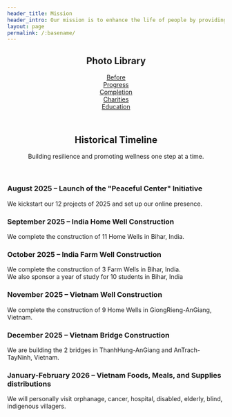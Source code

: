 ```yaml
---
header_title: Mission
header_intro: Our mission is to enhance the life of people by providing necessity, shelter, welfare, and support to individuals and families facing severe hardships in Vietnam and other developing countries. 
layout: page
permalink: /:basename/
---
```

<section id="one">
  <header class="major">
    <h2>Photo Library</h2>
    <p><a href="https://drive.google.com/drive/folders/1wzfa1RDzTdnpoWG3ZRYGOedoZyXQ1ezv">   Before</a><br>
       <a href="https://drive.google.com/drive/folders/1JLPeR27HfITN7KO9gIios0wG1VCL3eem">   Progress</a><br>
       <a href="https://drive.google.com/drive/folders/191g2O97Mdgr-H-4ux4AWz3RflHuF5e16">   Completion</a><br>
       <a href="https://drive.google.com/drive/folders/1cs1VusJQGjtzoyAF1AnZqiuJilK5scGM">   Charities</a><br>
       <a href="https://drive.google.com/drive/folders/19-LpZ4nbAk3k9s-B36Wbp_H64DODMIbp">   Education</a></p>
  </header>  
</section>

<section id="two">
  <header class="major">
    <h2>Historical Timeline</h2>
    <p>Building resilience and promoting wellness one step at a time.</p>
  </header>

  <div class="box">
    <h3>August 2025 – Launch of the "Peaceful Center" Initiative</h3>
    <p>We kickstart our 12 projects of 2025 and set up our online presence.</p>
  </div>
  <div class="box">
    <h3>September 2025 – India Home Well Construction</h3>
    <p>We complete the construction of 11 Home Wells in Bihar, India.</p>
  </div>
  <div class="box">
    <h3>October 2025 – India Farm Well Construction</h3>
    <p>We complete the construction of 3 Farm Wells in Bihar, India. <br>
        We also sponsor a year of study for 10 students in Bihar, India</p>
  </div>
  <div class="box">
    <h3>November 2025 – Vietnam Well Construction</h3>
    <p>We complete the construction of 9 Home Wells in GiongRieng-AnGiang, Vietnam.</p>
  </div>
  <div class="box">
    <h3>December 2025 – Vietnam Bridge Construction</h3>
    <p>We are building the 2 bridges in ThanhHung-AnGiang and AnTrach-TayNinh, Vietnam.</p>
  </div>
  <div class="box">
    <h3>January-February 2026 – Vietnam Foods, Meals, and Supplies distributions</h3>
    <p>We will personally visit orphanage, cancer, hospital, disabled, elderly, blind, indigenous villagers.</p>
  </div>
</section>
<!-- 
<section id="three">
  <header class="major">
    <h2>Our Core Principles</h2>
  </header>
  <ul class="features">
    <li>
      <h3>Community Resilience</h3>
      <p>We believe in empowering communities to thrive through strategic partnerships and grassroots initiatives.</p>
    </li>
    <li>
      <h3>Wellness and Healing</h3>
      <p>Promoting mental health and wellness is at the heart of our mission, ensuring that all individuals have access to restorative practices.</p>
    </li>
    <li>
      <h3>Global Solidarity</h3>
      <p>We stand in solidarity with underserved communities worldwide, fostering connections that transcend borders.</p>
    </li>
  </ul>
</section> -->